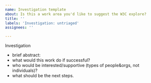 ```yaml
---
name: Investigation template
about: Is this a work area you'd like to suggest the W3C explore?
title: ''
labels: 'Investigation: untriaged'
assignees: ''

---
```


Investigation
* brief abstract: 
* what would this work do if successful? 
* who would be interested/supportive (types of people&orgs, not individuals)?  
* what should be the next steps. 
